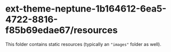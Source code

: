 # ext-theme-neptune-1b164612-6ea5-4722-8816-f85b69edae67/resources

This folder contains static resources (typically an `"images"` folder as well).
